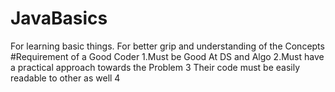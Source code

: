 # JavaBasics
For learning basic things.
For better grip and understanding of the Concepts
#Requirement of a Good Coder
1.Must be Good At DS and Algo
2.Must have a practical approach towards the Problem
3 Their code must be easily readable to other as well
4 
